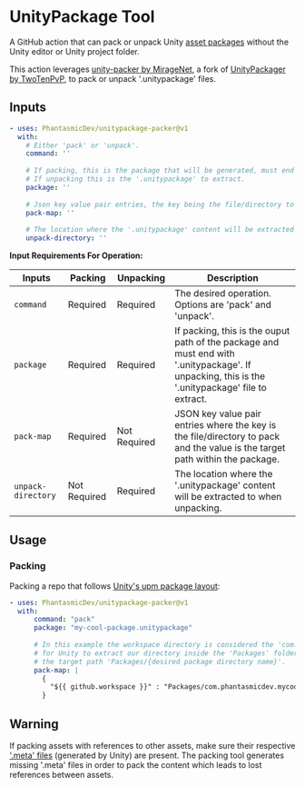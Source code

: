 # UnityPackage Tool

A GitHub action that can pack or unpack Unity [asset packages](https://docs.unity3d.com/Manual/AssetPackages.html) without the Unity editor or Unity project folder.

This action leverages [unity-packer by MirageNet](https://github.com/MirageNet/unity-packer), a fork of [UnityPackager by TwoTenPvP](https://github.com/TwoTenPvP/UnityPackager), to pack or unpack '.unitypackage' files.

## Inputs

```yaml
- uses: PhantasmicDev/unitypackage-packer@v1
  with:
    # Either 'pack' or 'unpack'.
    command: ''
    
    # If packing, this is the package that will be generated, must end with '.unitypackage'. 
    # If unpacking this is the '.unitypackage' to extract.
    package: ''
    
    # Json key value pair entries, the key being the file/directory to pack and the value being the target path within the package.
    pack-map: ''
    
    # The location where the '.unitypackage' content will be extracted to when unpacking.
    unpack-directory: ''
```

**Input Requirements For Operation:**

| Inputs | Packing | Unpacking | Description |
| --- | --- | --- | --- |
| `command` | Required | Required | The desired operation. Options are 'pack' and 'unpack'. |
| `package` | Required | Required | If packing, this is the ouput path of the package and must end with '.unitypackage'. If unpacking, this is the '.unitypackage' file to extract. |
| `pack-map` | Required | Not Required | JSON key value pair entries where the key is the file/directory to pack and the value is the target path within the package. |
| `unpack-directory` | Not Required | Required | The location where the '.unitypackage' content will be extracted to when unpacking. |

## Usage
### Packing
Packing a repo that follows [Unity's upm package layout](https://docs.unity3d.com/Manual/cus-layout.html):

```yaml
- uses: PhantasmicDev/unitypackage-packer@v1
  with:
      command: "pack"
      package: "my-cool-package.unitypackage"
      
      # In this example the workspace directory is considered the 'com.organization.package' directory and 
      # for Unity to extract our directory inside the 'Packages' folder, we map our workspace directory to
      # the target path 'Packages/{desired package directory name}'.
      pack-map: |
        {
          "${{ github.workspace }}" : "Packages/com.phantasmicdev.mycoolpackage"
        }
```

## Warning

If packing assets with references to other assets, make sure their respective ['.meta' files](https://docs.unity3d.com/Manual/AssetMetadata.html) (generated by Unity) are present. The packing tool generates missing '.meta' files in order to pack the content which leads to lost references between assets.
